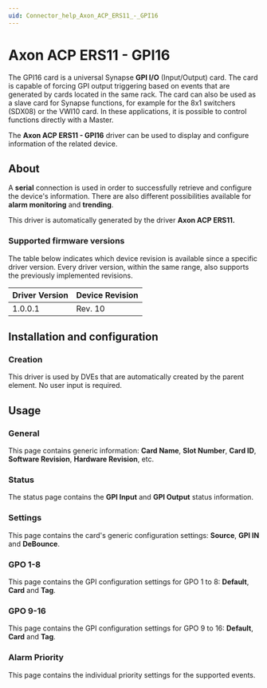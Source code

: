 ```yaml
---
uid: Connector_help_Axon_ACP_ERS11_-_GPI16
---
```


# Axon ACP ERS11 - GPI16

The GPI16 card is a universal Synapse **GPI I/O** (Input/Output) card. The card is capable of forcing GPI output triggering based on events that are generated by cards located in the same rack. The card can also be used as a slave card for Synapse functions, for example for the 8x1 switchers (SDX08) or the VWI10 card. In these applications, it is possible to control functions directly with a Master.

The **Axon ACP ERS11 - GPI16** driver can be used to display and configure information of the related device.

## About

A **serial** connection is used in order to successfully retrieve and configure the device's information. There are also different possibilities available for **alarm monitoring** and **trending**.

This driver is automatically generated by the driver **Axon ACP ERS11.**

### Supported firmware versions

The table below indicates which device revision is available since a specific driver version. Every driver version, within the same range, also supports the previously implemented revisions.

| **Driver Version** | **Device Revision** |
|--------------------|---------------------|
| 1.0.0.1            | Rev. 10             |

## Installation and configuration

### Creation

This driver is used by DVEs that are automatically created by the parent element. No user input is required.

## Usage

### General

This page contains generic information: **Card Name**, **Slot Number**, **Card ID**, **Software Revision**, **Hardware Revision**, etc.

### Status

The status page contains the **GPI Input** and **GPI Output** status information.

### Settings

This page contains the card's generic configuration settings: **Source**, **GPI IN** and **DeBounce**.

### GPO 1-8

This page contains the GPI configuration settings for GPO 1 to 8: **Default**, **Card** and **Tag**.

### GPO 9-16

This page contains the GPI configuration settings for GPO 9 to 16: **Default**, **Card** and **Tag**.

### Alarm Priority

This page contains the individual priority settings for the supported events.
